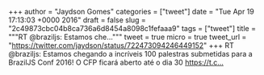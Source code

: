 
+++
author = "Jaydson Gomes"
categories = ["tweet"]
date = "Tue Apr 19 17:13:03 +0000 2016"
draft = false
slug = "2c49873cbc04b8ca736a6d8454a8098c1fefaaa9"
tags = ["tweet"]
title = """RT @braziljs: Estamos che..."""
tweet = true
micro = true
tweet_url = "https://twitter.com/jaydson/status/722473094246449152"
+++
RT @braziljs: Estamos chegando a incríveis 100 palestras submetidas para a BrazilJS Conf 2016! O CFP ficará aberto até o dia 30 https://t.c…
